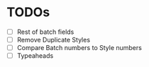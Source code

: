 # TODOs
- [ ] Rest of batch fields
- [ ] Remove Duplicate Styles
- [ ] Compare Batch numbers to Style numbers
- [ ] Typeaheads